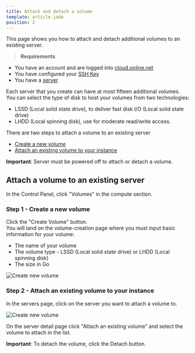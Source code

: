 ```yaml
---
title: Attach and detach a volume
template: article.jade
position: 2
---
```


This page shows you how to attach and detach additional volumes to an existing server.

> <strong>Requirements</strong>
- You have an account and are logged into [cloud.online.net](//cloud.online.net)
- You have configured your [SSH Key](/account/ssh_keys.html)
- You have a [server](/howto/create_instance.html)

Each server that you create can have at most fifteen additional volumes. <br/>
You can select the type of disk to host your volumes from two technologies:

- LSSD (Local solid state drive), to deliver fast disk I/O (Local solid state drive)
- LHDD (Local spinning disk), use for moderate read/write access.

There are two steps to attach a volume to an existing server

- [Create a new volume](/howto/create_volume.html#step-1-create-a-new-volume)
- [Attach an existing volume to your instance](/howto/create_volume.html#step-2-attach-an-existing-volume-to-your-instance)

<strong>Important</strong>: Server must be powered off to attach or detach a volume.

## Attach a volume to an existing server

In the Control Panel, click "Volumes" in the compute section.

### Step 1 - Create a new volume

Click the "Create Volume" button.<br/>
You will land on the volume-creation page where you must input basic information for your volume:

- The name of your volume
- The volume type - LSSD (Local solid state drive) or LHDD (Local spinning disk)
- The size in Go

![Create new volume](../../images/create_new_volume.png "Create new volume")

### Step 2 - Attach an existing volume to your instance

In the servers page, click on the server you want to attach a volume to.

![Create new volume](../../images/attach_volume.png "Create new volume")

On the server detail page click "Attach an existing volume" and select the volume to attach in the list.

<strong>Important</strong>: To detach the volume, click the Detach button.
